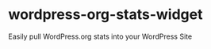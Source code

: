 wordpress-org-stats-widget
==========================

Easily pull WordPress.org stats into your WordPress Site
